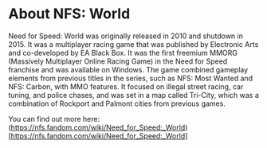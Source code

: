 # About NFS: World
Need for Speed: World was originally released in 2010 and shutdown in 2015.
It was a multiplayer racing game that was published by Electronic Arts and co-developed by EA Black Box. It was the first freemium MMORG (Massively Multiplayer Online Racing Game) in the Need for Speed franchise and was available on Windows. The game combined gameplay elements from previous titles in the series, such as NFS: Most Wanted and NFS: Carbon, with MMO features. It focused on illegal street racing, car tuning, and police chases, and was set in a map called Tri-City, which was a combination of Rockport and Palmont cities from previous games.

You can find out more here: (https://nfs.fandom.com/wiki/Need_for_Speed:_World)[https://nfs.fandom.com/wiki/Need_for_Speed:_World]

